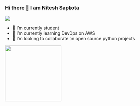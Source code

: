 ### Hi there 👋 I am Nitesh Sapkota

![](https://visitor-badge.laobi.icu/badge?page_id=lionitesh10.lionitesh10)

<!--
**lionitesh10/lionitesh10** is a ✨ _special_ ✨ repository because its `README.md` (this file) appears on your GitHub profile.

Here are some ideas to get you started:
-->
- 🔭 I’m currently student
- 🌱 I’m currently learning DevOps on AWS
- 👯 I’m looking to collaborate on open source python projects
<!-- - 🤔 I’m looking for help with DevOps Engineers
- 💬 Ask me about Python 
- 📫 How to reach me: 
- 😄 Pronouns: ... -->
<!-- - ⚡ Fun fact: I am not -->

<img height="180em" src="https://github-readme-stats.vercel.app/api?username=lionitesh10&show_icons=true&hide_border=true&&count_private=true&include_all_commits=true" />

